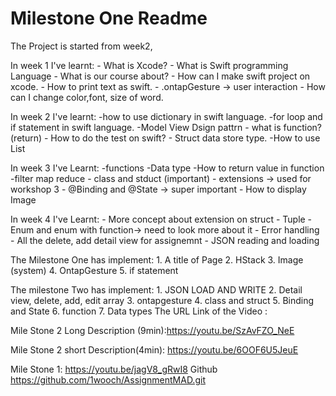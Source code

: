 #  Milestone One Readme

The Project is started from week2,

In week 1 I've learnt:
    - What is Xcode?
    - What is Swift programming Language
    - What is our course about?
    - How can I make swift project on xcode.
    - How to print text as swift.
    - .ontapGesture -> user interaction
    - How can I change color,font, size of word.
    
In week 2 I've learnt:
    -how to use dictionary in swift language.
    -for loop and if statement in swift language.
    -Model View Dsign pattrn
    - what is function? (return)
    - How to do the test on swift?
    - Struct data store type.
    -How to use List

In week 3 I've Learnt:
    -functions
    -Data type 
    -How to return value in function
    -filter map reduce
    - class and stduct (important)
    - extensions -> used for workshop 3
    - @Binding and @State -> super important
    - How to display Image
    
In week 4 I've Learnt:
    - More concept about extension on struct
    - Tuple
    - Enum and enum with function-> need to look more about it
    - Error handling
    - All the delete, add detail view for assignemnt
    - JSON reading and loading
    
The Milestone One has implement: 
    1. A title of Page
    2. HStack 
    3. Image (system)
    4. OntapGesture
    5. if statement
    
The milestone Two has implement:
    1. JSON LOAD AND WRITE
    2. Detail view, delete, add, edit array 
    3. ontapgesture
    4. class and struct
    5. Binding and State
    6. function
    7. Data types
The URL Link of the Video :

Mile Stone 2 Long Description (9min):https://youtu.be/SzAvFZO_NeE

Mile Stone 2 short Description(4min): https://youtu.be/6OOF6U5JeuE


Mile Stone 1:  https://youtu.be/jagV8_gRwI8
Github 
https://github.com/1wooch/AssignmentMAD.git

